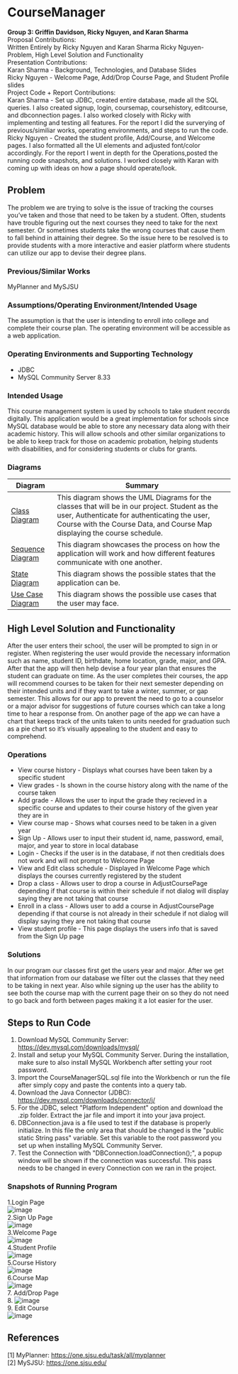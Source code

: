 # CourseManager
**Group 3: Griffin Davidson, Ricky Nguyen, and Karan Sharma**
<br />
Proposal Contributions:<br />
Written Entirely by Ricky Nguyen and Karan Sharma 
Ricky Nguyen-  Problem, High Level Solution and Functionality <br />
Presentation Contributions:<br />
Karan Sharma - Background, Technologies, and Database Slides<br />
Ricky Nguyen - Welcome Page, Add/Drop Course Page, and Student Profile slides <br />
Project Code + Report Contributions:<br />
Karan Sharma - Set up JDBC, created entire database, made all the SQL queries. I also created signup, login, coursemap, coursehistory, editcourse, and dbconnection pages. I also worked closely with Ricky with implementing and testing all features. For the report I did the surverying of previous/similiar works, operating environments, and steps to run the code.  <br />
Ricky Nguyen - Created the student profile, Add/Course, and Welcome pages. I also formatted all the UI elements and adjusted font/color accordingly. For the report I went in depth for the Operations,posted the running code snapshots, and solutions. I worked closely with Karan with coming up with ideas on how a page should operate/look.
<br />
## Problem
The problem we are trying to solve is the issue of tracking the courses you’ve taken and those that need to be taken by a student. Often, students have trouble figuring out the next courses they need to take for the next semester. Or sometimes students take the wrong courses that cause them to fall behind in attaining their degree. So the issue here to be resolved is to provide students with a more interactive and easier platform where students can utilize our app to devise their degree plans.
### Previous/Similar Works
MyPlanner and MySJSU
### Assumptions/Operating Environment/Intended Usage
The assumption is that the user is intending to enroll into college and complete their course plan. The operating environment will be accessible as a web application.

### Operating Environments and Supporting Technology
- JDBC
- MySQL Community Server 8.33

### Intended Usage
This course management system is used by schools to take student records digitally. This application would be a great implementation for schools since MySQL database would be able to store any necessary data along with their academic history. This will allow schools and other similar organizations to be able to keep track for those on academic probation, helping students with disabilities, and for considering students or clubs for grants. 

### Diagrams
| Diagram  | Summary |
| ------------- | ------------- |
| [Class Diagram](https://github.com/griffindavidson/CourseManager/blob/main/diagrams/ClassDiagram_CourseManager.png?raw=true)  | This diagram shows the UML Diagrams for the classes that will be in our project. Student as the user, Authenticate for authenticating the user, Course with the Course Data, and Course Map displaying the course schedule.  |
| [Sequence Diagram](https://github.com/Kar-Sha/CourseManager/blob/main/diagrams/SequenceDiagram_CourseManager.pdf)  | This diagram showcases the process on how the application will work and how different features communicate with one another.  |
| [State Diagram](https://github.com/Kar-Sha/CourseManager/blob/main/diagrams/StateDiagram_CourseManager.pdf)  | This diagram shows the possible states that the application can be. |
| [Use Case Diagram](https://github.com/Kar-Sha/CourseManager/blob/main/diagrams/Use_Case_Diagram.jpg)  | This diagram shows the possible use cases that the user may face. |


## High Level Solution and Functionality
After the user enters their school, the user will be prompted to sign in or register. When registering the user would provide the necessary information such as name, student ID, birthdate, home location, grade, major, and GPA. After that the app will then help devise a four year plan that ensures the student can graduate on time. As the user completes their courses, the app will recommend courses to be taken for their next semester depending on their intended units and if they want to take a winter, summer, or gap semester. This allows for our app to prevent the need to go to a counselor or a major advisor for suggestions of future courses which can take a long time to hear a response from. On another page of the app we can have a chart that keeps track of the units taken to units needed for graduation such as a pie chart so it’s visually appealing to the student and easy to comprehend.

### Operations
- View course history - Displays what courses have been taken by a specific student
- View grades - Is shown in the course history along with the name of the course taken
- Add grade - Allows the user to input the grade they recieved in a specific course and updates to their course history of the given year they are in
- View course map - Shows what courses need to be taken in a given year
- Sign Up - Allows user to input their student id, name, password, email, major, and year to store in local database
- Login - Checks if the user is in the database, if not then creditials does not work and will not prompt to Welcome Page
- View and Edit class schedule - Displayed in Welcome Page which displays the courses currently registered by the student
- Drop a class - Allows user to drop a course in AdjustCoursePage depending if that course is within their schedule if not dialog will display saying they are not taking that course
- Enroll in a class - Allows user to add a course in AdjustCoursePage depending if that course is not already in their schedule if not dialog will display saying they are not taking that course
- View student profile - This page displays the users info that is saved from the Sign Up page

### Solutions
In our program our classes first get the users year and major. After we get that information from our database we filter out the classes that they need to be taking in next year. Also while signing up the user has the ability to see both the course map with the current page their on so they do not need to go back and forth between pages making it a lot easier for the user. 

## Steps to Run Code
1. Download MySQL Community Server: https://dev.mysql.com/downloads/mysql/
2. Install and setup your MySQL Community Server. During the installation, make sure to also install MySQL Workbench after setting your root password. 
3. Import the CourseManagerSQL.sql file into the Workbench or run the file after simply copy and paste the contents into a query tab.
4. Download the Java Connector (JDBC): https://dev.mysql.com/downloads/connector/j/
5. For the JDBC, select "Platform Independent" option and download the .zip folder. Extract the jar file and import it into your java project.
6. DBConnection.java is a file used to test if the database is properly initialize. In this file the only area that should be changed is the "public static String pass" variable. Set this variable to the root password you set up when installing MySQL Community Server. 
7. Test the Connection with "DBConnection.loadConnection();", a popup window will be shown if the connection was successful. This pass needs to be changed in every Connection con we ran in the project. 

### Snapshots of Running Program
1.Login Page <br />
![image](https://user-images.githubusercontent.com/83847310/236339672-1f5d823b-7858-4d55-ab55-d39f825842e0.png)
<br />
2.Sign Up Page <br />
![image](https://user-images.githubusercontent.com/83847310/236342486-e4eebd98-5a6c-4502-852c-c1f4c03fb68a.png)
<br />
3.Welcome Page <br />
![image](https://user-images.githubusercontent.com/83847310/236342617-ff8b789d-10b7-42c3-b2be-ea2c96385b81.png)
<br />
4.Student Profile <br />
![image](https://user-images.githubusercontent.com/83847310/236344025-b9e54482-d4f9-4686-9568-a64385c2c60f.png)
<br />
5.Course History <br />
![image](https://user-images.githubusercontent.com/83847310/236343651-c7e16b04-9ff2-45d8-8aec-d33c9b9ba1e0.png)
<br />
6.Course Map <br />
![image](https://user-images.githubusercontent.com/83847310/236343760-f4579e50-bbd8-4dc2-a5e6-ae4534ee43bd.png)
<br />
7. Add/Drop Page <br />
8. ![image](https://user-images.githubusercontent.com/83847310/236343938-7c9e4cc1-92fc-45d6-b086-bf59b434cd7e.png)
<br />
9. Edit Course  <br />
![image](https://user-images.githubusercontent.com/83847310/236343853-37220646-d22c-4264-ad8a-8abd6f00f693.png)
<br />





## References
[1] MyPlanner: https://one.sjsu.edu/task/all/myplanner
<br />
[2] MySJSU: https://one.sjsu.edu/
